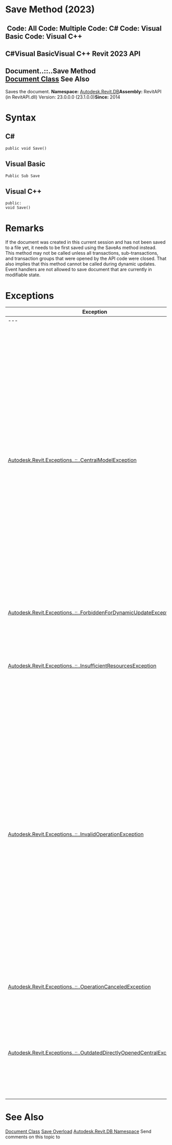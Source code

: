 # Save Method (2023)

﻿
 Code: All Code: Multiple Code: C# Code: Visual Basic Code: Visual C++   
---  
C#Visual BasicVisual C++
Revit 2023 API  
---  
Document..::..Save Method   
[Document Class](db03274b-a107-aa32-9034-f3e0df4bb1ec.md "Document Class") See Also  
---  
Saves the document. 
**Namespace:** [Autodesk.Revit.DB](87546ba7-461b-c646-cbb1-2cb8f5bff8b2.md "Autodesk.Revit.DB Namespace")**Assembly:** RevitAPI (in RevitAPI.dll) Version: 23.0.0.0 (23.1.0.0)**Since:** 2014 
# Syntax
C#  
---  
```text
public void Save()
```
  
Visual Basic  
---  
```text
Public Sub Save
```
  
Visual C++  
---  
```text
public:
void Save()
```
  
# Remarks
If the document was created in this current session and has not been saved to a file yet, it needs to be first saved using the SaveAs method instead. 
This method may not be called unless all transactions, sub-transactions, and transaction groups that were opened by the API code were closed. That also implies that this method cannot be called during dynamic updates. Event handlers are not allowed to save document that are currently in modifiable state.
# Exceptions
| Exception | Condition |
| --- | --- |
| --- | --- |
| [Autodesk.Revit.Exceptions..::..CentralModelException](0e2ac15f-ca64-42c3-b3ef-e6f7ca1cb59a.md "CentralModelException Class") | Central model is missing. -or- Central model is incompatible. -or- The central model was saved in a different version of Revit. -or- Revit encountered errors while saving to the new central model. Resave again as a new central model. -or- Incompatible servers for external services. -or- Username does not match the one used to create the local file. -or- Revit could not save all of the worksets that have been changed. Try again. |
| [Autodesk.Revit.Exceptions..::..ForbiddenForDynamicUpdateException](c5b911f6-1e8f-2cd4-6965-286f41221fe0.md "ForbiddenForDynamicUpdateException Class") | Save may not be called during dynamic update. |
| [Autodesk.Revit.Exceptions..::..InsufficientResourcesException](658e57bc-6929-4883-d245-dcd832fed696.md "InsufficientResourcesException Class") | This computer does not have enough memory, disk space, or other necessary resource to save the model. |
| [Autodesk.Revit.Exceptions..::..InvalidOperationException](9e715f03-3884-e539-4dd6-8d7545733adc.md "InvalidOperationException Class") | This Document is not a primary document, it is a linked document. -or- Save is temporarily disabled. -or- Saving is not allowed in the current application mode. -or- File path must be already set to be able to save the document.It needs to be first saved using the SaveAs method instead. -or- The file is read-only, can not be saved. -or- Operation is not permitted when there is any open sub-transaction, transaction, or transaction group. -or- Saving failed. |
| [Autodesk.Revit.Exceptions..::..OperationCanceledException](aea34480-ceb5-b49f-129d-0799e7bb1c21.md "OperationCanceledException Class") | Saving was canceled by the user or by an API event callback. |
| [Autodesk.Revit.Exceptions..::..OutdatedDirectlyOpenedCentralException](d38fd86b-6281-788d-bf20-6b896da2fbbb.md "OutdatedDirectlyOpenedCentralException Class") | Other users have modified the central model while you had it opened. Resave your document as a local file and then synchronize with central again. |

# See Also
[Document Class](db03274b-a107-aa32-9034-f3e0df4bb1ec.md "Document Class")
[Save Overload](0ed77e85-1996-a2f9-cb44-39bdf36768e1.md "Save Method")
[Autodesk.Revit.DB Namespace](87546ba7-461b-c646-cbb1-2cb8f5bff8b2.md "Autodesk.Revit.DB Namespace")
Send comments on this topic to 